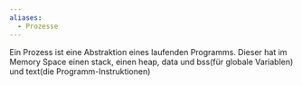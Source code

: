 ```yaml
---
aliases:
  - Prozesse
---
```

Ein Prozess ist eine Abstraktion eines laufenden Programms. Dieser hat im Memory Space einen stack, einen heap, data und bss(für globale Variablen) und text(die Programm-Instruktionen)